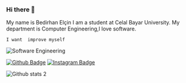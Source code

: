 ### Hi there 👋
My name is Bedirhan Elçin
I am a student at Celal Bayar University.
My department is Computer Engineering,I love software.

`I want  improve myself`

![Software Engineering](https://media.giphy.com/media/4rZA5D22301iMgrUNd/giphy.gif)

[![Github Badge](https://img.shields.io/badge/-Github-000?style=quare&labelColor=000&logo=Github&logoColor=white&link=link)](https://github.com/BedirhanE) 
[![Instagram Badge](https://img.shields.io/badge/-Instagram-C13584?style=flat-quare&labelColor=C13584&logo=instagram&logoColor=white&link=link)](https://instagram.com/bedirhn_elcn?igshid=Y2M0YTlkZGNmOQ==) 



![Github stats 2](https://github-readme-stats.vercel.app/api?username=BedirhanE&show_icons=true&theme=radical)




<!--
**BedirhanE/BedirhanE** is a ✨ _special_ ✨ repository because its `README.md` (this file) appears on your GitHub profile.

Here are some ideas to get you started:

- 🔭 I’m currently working on ...
- 🌱 I’m currently learning ...
- 👯 I’m looking to collaborate on ...
- 🤔 I’m looking for help with ...
- 💬 Ask me about ...
- 📫 How to reach me: ...
- 😄 Pronouns: ...
- ⚡ Fun fact: ...
-->
